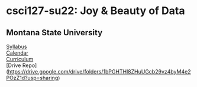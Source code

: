 # csci127-su22: Joy &amp; Beauty of Data
## Montana State University 

[Syllabus](https://docs.google.com/document/d/e/2PACX-1vQ9Vk4k6kaHlTCs8EamoV1fMjhFUhkXrq82cX2wSoAAKoqaIg0SlUxDBOc7AMS84BG2xEStcj_jFoKm/pub)   
[Calendar](https://docs.google.com/document/d/e/2PACX-1vREVjhQYM3Osik-UPGRx4WexHZLFn51T0EoB4jslqUCs4BRImtEV3hAx_RvSUY1JkvgPkWBufOdM24k/pub)   
[Curriculum](https://docs.google.com/spreadsheets/d/e/2PACX-1vS-7CVwyGlQSF5HUYZrPEHc3oXBUBtsYv9heUyNzqE4sgY_PEzxiU6dyuEVxjzsV6yWrcC4wQFtf1vR/pubhtml)    
[Drive Repo] (https://drive.google.com/drive/folders/1bPGHTHl8ZHuUGcb29vz4byM4e2POzZ1d?usp=sharing)   
